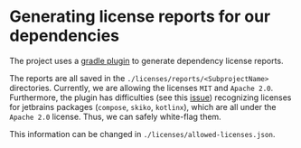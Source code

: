 # Generating license reports for our dependencies

The project uses a [gradle plugin](https://github.com/jk1/Gradle-License-Report) to generate dependency license reports.

The reports are all saved in the `./licenses/reports/<SubprojectName>` directories.
Currently, we are allowing the licenses `MIT` and `Apache 2.0`. Furthermore, the plugin
has difficulties (see this [issue](https://github.com/jk1/Gradle-License-Report/issues/272))
recognizing licenses for jetbrains packages (`compose`, `skiko`, `kotlinx`),
which are all under the `Apache 2.0` license. Thus, we can safely white-flag them.

This information can be changed in `./licenses/allowed-licenses.json`.
